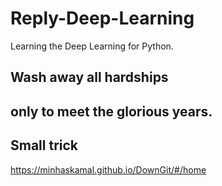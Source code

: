 # Reply-Deep-Learning
Learning the Deep Learning for Python.

## Wash away all hardships
## only to meet the glorious years.

## Small trick
https://minhaskamal.github.io/DownGit/#/home
